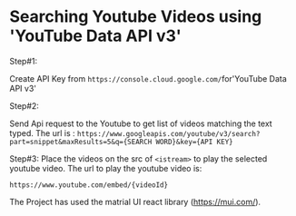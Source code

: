 # Searching Youtube Videos using 'YouTube Data API v3'

Step#1:

Create API Key from `https://console.cloud.google.com/`for'YouTube Data API v3'


Step#2:

Send Api request to the Youtube to get list of videos matching the text typed. The url is :
`https://www.googleapis.com/youtube/v3/search?part=snippet&maxResults=5&q={SEARCH WORD}&key={API KEY}`


Step#3:
Place the videos on the src of  `<istream>` to play the selected youtube video. The url to play the youtube video is:

`https://www.youtube.com/embed/{videoId}`


The Project has used the matrial UI  react library (https://mui.com/).

